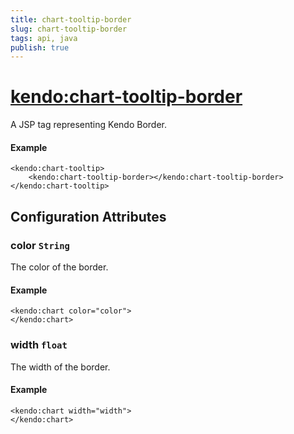 ```yaml
---
title: chart-tooltip-border
slug: chart-tooltip-border
tags: api, java
publish: true
---
```


# <kendo:chart-tooltip-border>
A JSP tag representing Kendo Border.

#### Example
    <kendo:chart-tooltip>
        <kendo:chart-tooltip-border></kendo:chart-tooltip-border>
    </kendo:chart-tooltip>


## Configuration Attributes


### color `String`

The color of the border.

#### Example
    <kendo:chart color="color">
    </kendo:chart>



### width `float`

The width of the border.

#### Example
    <kendo:chart width="width">
    </kendo:chart>


